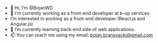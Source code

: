 - 👋 Hi, I’m @BojanWD
- 👀 I'm currently working as a front-end developer at b-op services.
- I’m interested in working as a front-end developer (React.js and Angular.js)
- 🌱 I’m currently learning back-end side of web applications.
- 📫 You can reach me using my email: bojan.branovacki@gmail.com

<!---
BojanWD/BojanWD is a ✨ special ✨ repository because its `README.md` (this file) appears on your GitHub profile.
You can click the Preview link to take a look at your changes.
--->
